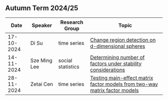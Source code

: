 ## Autumn Term 2024/25

| Date | Speaker | Research Group | Topic |
|---|---|---|---|
| 17-10-2024 | Di Su | time series | [Change region detection on d-dimensional spheres](../talks/17-10-2024-Di-Su.html) |
| 14-11-2024 | Sze Ming Lee | social statistics | [Determining number of factors under stability considerations](../talks/14-11-2024-Sze-Ming-Lee.html) |
| 28-11-2024 | Zetai Cen | time series | [Testing main-effect matrix factor models from two-way matrix factor models](../talks/28-11-2024-Zetai-Cen.html) |

